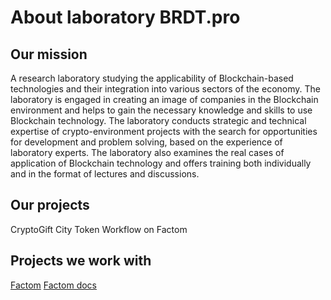 # About laboratory BRDT.pro
## Our mission
A research laboratory studying the applicability of Blockchain-based technologies and their integration into various sectors of the economy.
The laboratory is engaged in creating an image of companies in the Blockchain environment and helps to gain the necessary knowledge and skills to use Blockchain technology. 
The laboratory conducts strategic and technical expertise of crypto-environment projects with the search for opportunities for development and problem solving, based on the experience of laboratory experts. 
The laboratory also examines the real cases of application of Blockchain technology and offers training both individually and in the format of lectures and discussions.
## Our projects
CryptoGift
City Token
Workflow on Factom
## Projects we work with
[Factom](https://www.factom.com/)
[Factom docs](https://docs.factom.com/)
